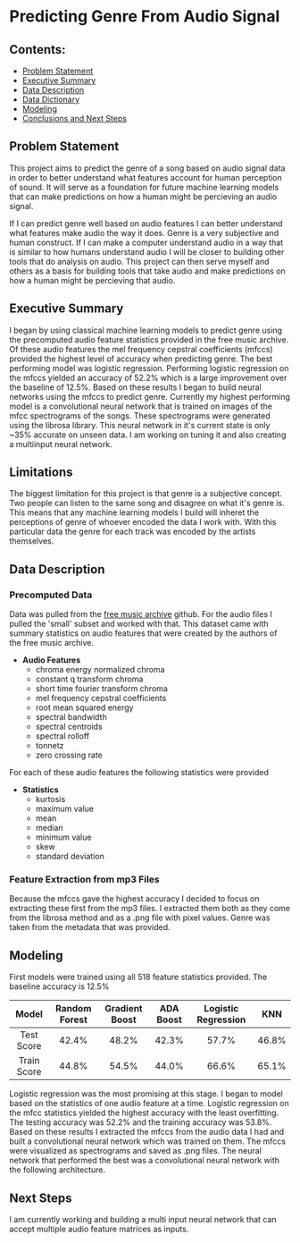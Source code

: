 # Predicting Genre From Audio Signal

## Contents:
- [Problem Statement](#Problem-Statement)
- [Executive Summary](#Executive-Summary)
- [Data Description](#Data-Description)
- [Data Dictionary](#Data-Dictionary)
- [Modeling](#Modeling)
- [Conclusions and Next Steps](#Conclusions-and-Next-Steps)

## Problem Statement
This project aims to predict the genre of a song based on audio signal data in order to better understand what features account for human perception of sound. It will serve as a foundation for future machine learning models that can make predictions on how a human might be percieving an audio signal.

If I can predict genre well based on audio features I can better understand what features make audio the way it does. Genre is a very subjective and human construct. If I can make a computer understand audio in a way that is similar to how humans understand audio I will be closer to building other tools that do analysis on audio. This project can then serve myself and others as a basis for building tools that take audio and make predictions on how a human might be percieving that audio.

## Executive Summary
I began by using classical machine learning models to predict genre using the precomputed audio feature statistics provided in the free music archive. Of these audio features the mel frequency cepstral coefficients (mfccs) provided the highest level of accuracy when predicting genre. The best performing model was logistic regression. Performing logistic regression on the mfccs yielded an accuracy of 52.2% which is a large improvement over the baseline of 12.5%. Based on these results I began to build neural networks using the mfccs to predict genre. Currently my highest performing model is a convolutional neural network that is trained on images of the mfcc spectrograms of the songs. These spectrograms were generated using the librosa library. This neural network in it's current state is only ~35% accurate on unseen data. I am working on tuning it and also creating a multiinput neural network.

## Limitations
The biggest limitation for this project is that genre is a subjective concept. Two people can listen to the same song and disagree on what it's genre is. This means that any machine learning models I build will inheret the perceptions of genre of whoever encoded the data I work with. With this particular data the genre for each track was encoded by the artists themselves. 

## Data Description
### Precomputed Data
Data was pulled from the [free music archive](https://github.com/mdeff/fma) github. For the audio files I pulled the 'small' subset and worked with that. This dataset came with summary statistics on audio features that were created by the authors of the free music archive.

- **Audio Features**
  - chroma energy normalized chroma
  - constant q transform chroma
  - short time fourier transform chroma
  - mel frequency cepstral coefficients
  - root mean squared energy
  - spectral bandwidth
  - spectral centroids
  - spectral rolloff
  - tonnetz
  - zero crossing rate

For each of these audio features the following statistics were provided

- **Statistics**
  - kurtosis
  - maximum value
  - mean
  - median
  - minimum value
  - skew
  - standard deviation
 

### Feature Extraction from mp3 Files
Because the mfccs gave the highest accuracy I decided to focus on extracting these first from the mp3 files. I extracted them both as they come from the librosa method and as a .png file with pixel values. Genre was taken from the metadata that was provided.

## Modeling
First models were trained using all 518 feature statistics provided. The baseline accuracy is 12.5%

|Model|Random Forest|Gradient Boost|ADA Boost|Logistic Regression|KNN|
|:---:|:---:|:---:|:---:|:---:|:---:|
|Test Score|42.4%|48.2%|42.3%|57.7%|46.8%|
|Train Score|44.8%|54.5%|44.0%|66.6%|65.1%|

Logistic regression was the most promising at this stage. I began to model based on the statistics of one audio feature at a time. Logistic regression on the mfcc statistics yielded the highest accuracy with the least overfitting. The testing accuracy was 52.2% and the training accuracy was 53.8%. Based on these results I extracted the mfccs from the audio data I had and built a convolutional neural network which was trained on them. The mfccs were visualized as spectrograms and saved as .png files. The neural network that performed the best was a convolutional neural network with the following architecture.


## Next Steps
I am currently working and building a multi input neural network that can accept multiple audio feature matrices as inputs.
